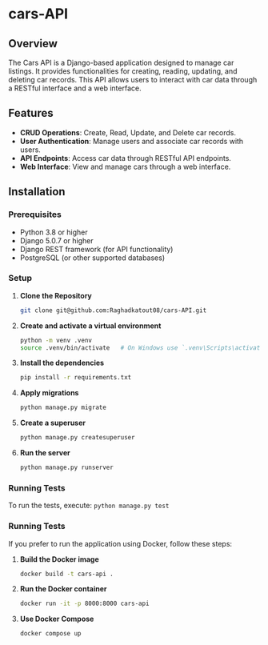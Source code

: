 # cars-API

## Overview

The Cars API is a Django-based application designed to manage car listings. It provides functionalities for creating, reading, updating, and deleting car records. This API allows users to interact with car data through a RESTful interface and a web interface.

## Features

- **CRUD Operations**: Create, Read, Update, and Delete car records.
- **User Authentication**: Manage users and associate car records with users.
- **API Endpoints**: Access car data through RESTful API endpoints.
- **Web Interface**: View and manage cars through a web interface.

## Installation

### Prerequisites

- Python 3.8 or higher
- Django 5.0.7 or higher
- Django REST framework (for API functionality)
- PostgreSQL (or other supported databases)

### Setup

1. **Clone the Repository**

   ```bash
   git clone git@github.com:Raghadkatout08/cars-API.git


2. **Create and activate a virtual environment**
    ```bash
    python -m venv .venv
    source .venv/bin/activate   # On Windows use `.venv\Scripts\activate`

3. **Install the dependencies**
    ```bash
    pip install -r requirements.txt

4. **Apply migrations**
    ```bash
    python manage.py migrate
    
5. **Create a superuser**
    ```bash
    python manage.py createsuperuser

6. **Run the server**
    ```bash
    python manage.py runserver

### Running Tests
To run the tests, execute:
    ```python manage.py test```

### Running Tests
If you prefer to run the application using Docker, follow these steps:
1. **Build the Docker image**
   ```bash
   docker build -t cars-api .

2. **Run the Docker container**
   ```bash
   docker run -it -p 8000:8000 cars-api

3. **Use Docker Compose**
   ```bash
   docker compose up

   



